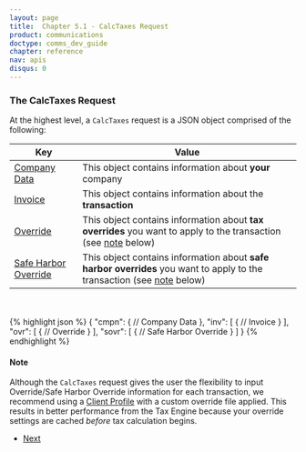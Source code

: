 ```yaml
---
layout: page
title:  Chapter 5.1 - CalcTaxes Request
product: communications
doctype: comms_dev_guide
chapter: reference
nav: apis
disqus: 0
---
```


<h3>The CalcTaxes Request</h3>

At the highest level, a <code>CalcTaxes</code> request is a JSON object comprised of the following:

<div class="mobile-table">
  <table class="styled-table">
    <thead>
      <tr>
        <th>Key</th>
        <th>Value</th>
      </tr>
    </thead>
    <tbody>
      <tr>
        <td><a href="/communications/dev-guide/reference/company-data/">Company Data</a></td>
        <td>This object contains information about <b>your</b> company</td>
      </tr>
      <tr>
        <td><a href="/communications/dev-guide/reference/invoice/">Invoice</a></td>
        <td>This object contains information about the <b>transaction</b></td>
      </tr>
      <tr>
      <td><a href="/communications/dev-guide/reference/tax-override/">Override</a></td>
      <td>This object contains information about <b>tax overrides</b> you want to apply to the transaction (see <a href="#note">note</a> below)</td>
      </tr>
      <tr>
      <td><a href="/communications/dev-guide/reference/safe-harbor-override/">Safe Harbor Override</a></td>
      <td>This object contains information about <b>safe harbor overrides</b> you want to apply to the transaction (see <a href="#note">note</a> below)</td>
      </tr>
    </tbody>
  </table>
<div>
<br>
<br>
{% highlight json %}
{
  "cmpn": {
      // Company Data 
  },
  "inv": [
    {
      // Invoice
    }
  ],
  "ovr": [
    {
      // Override
    }
  ],
  "sovr": [
    {
     // Safe Harbor Override
    }
  ]
}
{% endhighlight %}

<h4 id="note">Note</h4>
Although the <code>CalcTaxes</code> request gives the user the flexibility to input Override/Safe Harbor Override information for each transaction, we recommend using a <a href="/communications/dev-guide/customizing-transactions/client-profiles/">Client Profile</a> with a custom override file applied. This results in better performance from the Tax Engine because your override settings are cached <i>before</i> tax calculation begins.

<ul class="pager">
  <li class="next"><a href="/communications/dev-guide/reference/company-data/">Next<i class="glyphicon glyphicon-chevron-right"></i></a></li>
</ul>
